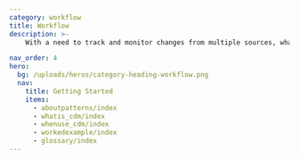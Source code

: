```yaml
---
category: workflow
title: Workflow
description: >-
    With a need to track and monitor changes from multiple sources, what are the common elements of successful workflows?

nav_order: 4
hero:
  bg: /uploads/heros/category-heading-workflow.png
  nav:
    title: Getting Started
    items:
      - aboutpatterns/index
      - whatis_cdm/index
      - whenuse_cdm/index
      - workedexample/index      
      - glossary/index 
---
```

